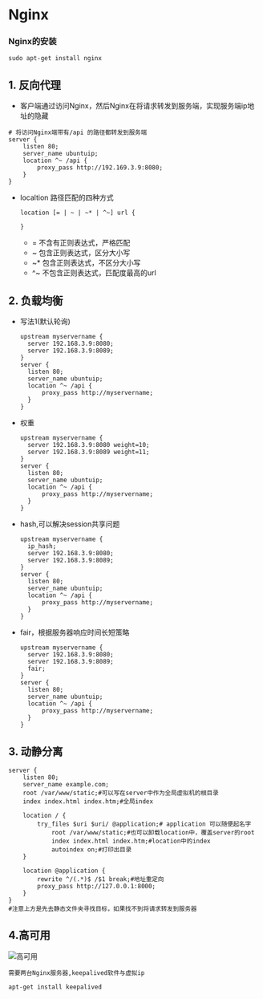 # Nginx



### Nginx的安装

```shell
sudo apt-get install nginx
```





## 1. 反向代理

* 客户端通过访问Nginx，然后Nginx在将请求转发到服务端，实现服务端ip地址的隐藏

```shell
# 将访问Nginx端带有/api 的路径都转发到服务端
server {
	listen 80;
	server_name ubuntuip;
	location ^~ /api {
		proxy_pass http://192.169.3.9:8080;
	}
}
```

* localtion 路径匹配的四种方式

  ``` shell
  location [= | ~ | ~* | ^~] url {
  
  }
  ```

  

  * =  不含有正则表达式，严格匹配
  * ~  包含正则表达式，区分大小写
  * ~* 包含正则表达式，不区分大小写
  * ^~ 不包含正则表达式，匹配度最高的url 

## 2. 负载均衡

* 写法1(默认轮询)

  ``` shell
  upstream myservername {
  	server 192.168.3.9:8080;
  	server 192.168.3.9:8089;
  }
  server {
  	listen 80;
  	server_name ubuntuip;
  	location ^~ /api {
  		proxy_pass http://myservername;
  	}
  }
  ```

* 权重
  ```shell
  upstream myservername {
  	server 192.168.3.9:8080 weight=10;
  	server 192.168.3.9:8089 weight=11;
  }
  server {
  	listen 80;
  	server_name ubuntuip;
  	location ^~ /api {
  		proxy_pass http://myservername;
  	}
  }
  ```

  

* hash,可以解决session共享问题
  ```shell
  upstream myservername {
  	ip_hash;
  	server 192.168.3.9:8080;
  	server 192.168.3.9:8089;
  }
  server {
  	listen 80;
  	server_name ubuntuip;
  	location ^~ /api {
  		proxy_pass http://myservername;
  	}
  }
  ```

  

* fair，根据服务器响应时间长短策略
  ```shell
  upstream myservername {
  	server 192.168.3.9:8080;
  	server 192.168.3.9:8089;
  	fair;
  }
  server {
  	listen 80;
  	server_name ubuntuip;
  	location ^~ /api {
  		proxy_pass http://myservername;
  	}
  }
  ```

## 3. 动静分离

```shell
server {
    listen 80;
    server_name example.com;
    root /var/www/static;#可以写在server中作为全局虚拟机的根目录
    index index.html index.htm;#全局index

    location / {
        try_files $uri $uri/ @application;# application 可以随便起名字
            root /var/www/static;#也可以卸载location中，覆盖server的root
    		index index.html index.htm;#location中的index
    		autoindex on;#打印出目录
    }

    location @application {
    	rewrite ^/(.*)$ /$1 break;#地址重定向
        proxy_pass http://127.0.0.1:8000;
    }
}
#注意上方是先去静态文件夹寻找目标，如果找不到将请求转发到服务器
```

## 4.高可用

![高可用](F:\typora文件\images\Snipaste_2023-10-15_14-42-21.png)

`需要两台Nginx服务器,keepalived软件与虚拟ip`

```shell
apt-get install keepalived
```







 
